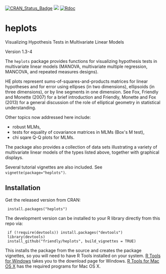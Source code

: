 [![CRAN_Status_Badge](http://www.r-pkg.org/badges/version/heplots)](http://cran.r-project.org/package=heplots)
[![](http://cranlogs.r-pkg.org/badges/grand-total/heplots)](https://cran.r-project.org/package=heplots)
[![Rdoc](http://www.rdocumentation.org/badges/version/heplots)](http://www.rdocumentation.org/packages/heplots)

# heplots
Visualizing Hypothesis Tests in Multivariate Linear Models

Version 1.3-4

The `heplots` package provides functions for visualizing hypothesis tests in
multivariate linear models (MANOVA, multivariate multiple regression, MANCOVA,
and repeated measures designs).

HE plots represent sums-of-squares-and-products matrices for linear hypotheses and for 
error using ellipses (in two dimensions), ellipsoids (in three dimensions),
or by line segments in one dimension.
See Fox, Friendly and Monette (2007) for a brief introduction
and Friendly, Monette and Fox (2013) for a general discussion of the role of
elliptical geometry in statistical understanding.

Other topics now addressed here include:

* robust MLMs, 
* tests for equality of covariance matrices in MLMs (Box's M test), 
* chi sqare Q-Q plots for MLMs.

The package also provides a collection of  data sets illustrating
a variety of multivariate linear models of the types listed above,
together with graphical displays.

Several tutorial vignettes are also included.  See `vignette(package="heplots")`.


## Installation

Get the released version from CRAN:

     install.packages("heplots")

The development version can be installed to your R library directly from this repo via:

     if (!require(devtools)) install.packages("devtools")
     library(devtools)
     install_github("friendly/heplots", build_vignettes = TRUE)

This installs the package from the source and creates the package vignettes, 
so you will need to have R Tools installed on your system.  [R Tools for Windows](https://cran.r-project.org/bin/windows/Rtools/)
takes you to the download page for Windows.  [R Tools for Mac OS X](https://cran.r-project.org/bin/macosx/tools/)
has the required programs for Mac OS X.

